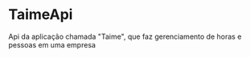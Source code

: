 # TaimeApi
Api da aplicação chamada "Taime", que faz gerenciamento de horas e pessoas em uma empresa
